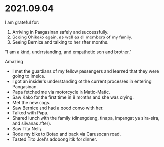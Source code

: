 # 2021.09.04

I am grateful for:

1. Arriving in Pangasinan safely and successfully.
2. Seeing Chikako again, as well as all members of my family.
3. Seeing Bernice and talking to her after months.

"I am a kind, understanding, and empathetic son and brother."

Amazing

- I met the guardians of my fellow passengers and learned that they were going to Imelda.
- I got an insider's understanding of the current processes in entering Pangasinan.
- Papa fetched me via motorcycle in Matic-Matic.
- Saw Kako for the first time in 8 months and she was crying.
- Met the new dogs.
- Saw Bernice and had a good convo with her.
- Talked with Papa.
- Shared lunch with the family (dinengdeng, tinapa, impangat ya sira-sira, and silvanas after).
- Saw Tita Nelly.
- Rode my bike to Botao and back via Carusocan road.
- Tasted Tito Joel's adobong itik for dinner.

